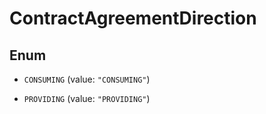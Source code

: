 

# ContractAgreementDirection

## Enum


* `CONSUMING` (value: `"CONSUMING"`)

* `PROVIDING` (value: `"PROVIDING"`)



